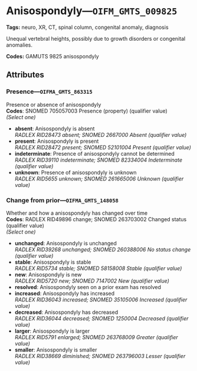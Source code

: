 # Anisospondyly—`OIFM_GMTS_009825`

**Tags:** neuro, XR, CT, spinal column, congenital anomaly, diagnosis

Unequal vertebral heights, possibly due to growth disorders or congenital anomalies.

**Codes:** GAMUTS 9825 anisospondyly

## Attributes

### Presence—`OIFMA_GMTS_863315`

Presence or absence of anisospondyly  
**Codes**: SNOMED 705057003 Presence (property) (qualifier value)  
*(Select one)*

- **absent**: Anisospondyly is absent  
_RADLEX RID28473 absent; SNOMED 2667000 Absent (qualifier value)_
- **present**: Anisospondyly is present  
_RADLEX RID28472 present; SNOMED 52101004 Present (qualifier value)_
- **indeterminate**: Presence of anisospondyly cannot be determined  
_RADLEX RID39110 indeterminate; SNOMED 82334004 Indeterminate (qualifier value)_
- **unknown**: Presence of anisospondyly is unknown  
_RADLEX RID5655 unknown; SNOMED 261665006 Unknown (qualifier value)_

### Change from prior—`OIFMA_GMTS_148058`

Whether and how a anisospondyly has changed over time  
**Codes**: RADLEX RID49896 change; SNOMED 263703002 Changed status (qualifier value)  
*(Select one)*

- **unchanged**: Anisospondyly is unchanged  
_RADLEX RID39268 unchanged; SNOMED 260388006 No status change (qualifier value)_
- **stable**: Anisospondyly is stable  
_RADLEX RID5734 stable; SNOMED 58158008 Stable (qualifier value)_
- **new**: Anisospondyly is new  
_RADLEX RID5720 new; SNOMED 7147002 New (qualifier value)_
- **resolved**: Anisospondyly seen on a prior exam has resolved  
- **increased**: Anisospondyly has increased  
_RADLEX RID36043 increased; SNOMED 35105006 Increased (qualifier value)_
- **decreased**: Anisospondyly has decreased  
_RADLEX RID36044 decreased; SNOMED 1250004 Decreased (qualifier value)_
- **larger**: Anisospondyly is larger  
_RADLEX RID5791 enlarged; SNOMED 263768009 Greater (qualifier value)_
- **smaller**: Anisospondyly is smaller  
_RADLEX RID38669 diminished; SNOMED 263796003 Lesser (qualifier value)_